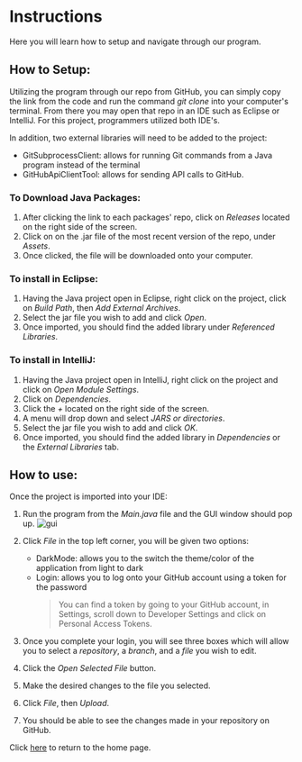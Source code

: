 # **Instructions**

Here you will learn how to setup and navigate through our program.

## **How to Setup:**

Utilizing the program through our repo from GitHub, you can simply copy the link from the code and run
the command *git clone* into your computer's terminal. From there you may open that repo in an IDE such
as Eclipse or IntelliJ. For this project, programmers utilized both IDE's.

In addition, two external libraries will need to be added to the project:
- GitSubprocessClient: allows for running Git commands from a Java program instead of the terminal
- GitHubApiClientTool: allows for sending API calls to GitHub.

### **To Download Java Packages:**

1. After clicking the link to each packages' repo, click on *Releases* located on the right side of the screen.
2. Click on on the .jar file of the most recent version of the repo, under *Assets*.
3. Once clicked, the file will be downloaded onto your computer.

### **To install in Eclipse:**

1. Having the Java project open in Eclipse, right click on the project, click on *Build Path*,
then *Add External Archives*.
2. Select the jar file you wish to add and click *Open*.
3. Once imported, you should find the added library under *Referenced Libraries*.

### **To install in IntelliJ:**

1. Having the Java project open in IntelliJ, right click on the project and click on *Open Module Settings*.
2. Click on *Dependencies*.
3. Click the *+* located on the right side of the screen.
4. A menu will drop down and select *JARS or directories*.
5. Select the jar file you wish to add and click *OK*.
6. Once imported, you should find the added library in *Dependencies* or the *External Libraries* tab.

## **How to use:**

Once the project is imported into your IDE:

1. Run the program from the *Main.java* file and the GUI window should pop up.
![gui](./assets/images/gui.jpg)
2. Click *File* in the top left corner, you will be given two options:
    - DarkMode: allows you to the switch the theme/color of the application from light to dark
    - Login: allows you to log onto your GitHub account using a token for the password
      > You can find a token by going to your GitHub account, in Settings, scroll down to Developer Settings and click on Personal Access Tokens.

3. Once you complete your login, you will see three boxes which will allow you to select a *repository*,
a *branch*, and a *file* you wish to edit.
4. Click the *Open Selected File* button.
5. Make the desired changes to the file you selected.
6. Click *File*, then *Upload*.
7. You should be able to see the changes made in your repository on GitHub.

Click [here](./index) to return to the home page.
